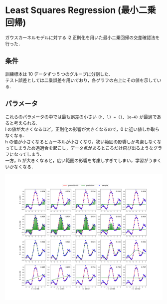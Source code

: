 # Least Squares Regression (最小二乗回帰)

ガウスカーネルモデルに対する l2 正則化を用いた最小二乗回帰の交差確認法を行った．

## 条件
訓練標本は 10 データずつ 5 つのグループに分割した．<br>
テスト誤差としては二乗誤差を用いており，各グラフの右上にその値を示している.

## パラメータ
これらのパラメータの中では最も誤差の小さい `(h, l) = (1, 1e−4)` が最適であると考えられる.<br>
l の値が大きくなるほど，正則化の影響が大きくなるので，0 に近い値しか取らなくなる．<br>
h の値が小さくなるとカーネルが小さくなり，狭い範囲の影響しか考慮しなくなってしまうため過適合を起こし，データ点があるところだけ飛び出るようなグラフになってしまう．<br>
一方，h が大きくなると，広い範囲の影響を考慮しすぎてしまい，学習がうまくいかなくなる．

![output](output.png)